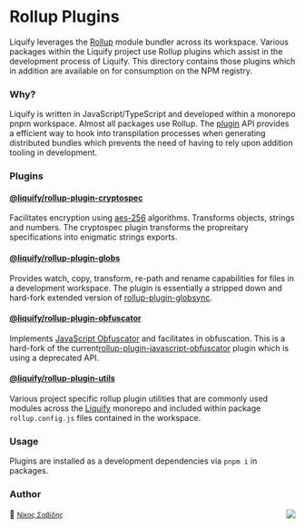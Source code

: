 # Rollup Plugins

Liquify leverages the [Rollup](https://rollupjs.org/guide/en/) module bundler across its workspace. Various packages within the Liquify project use Rollup plugins which assist in the development process of Liquify. This directory contains those plugins which in addition are available on for consumption on the NPM registry.

### Why?

Liquify is written in JavaScript/TypeScript and developed within a monorepo pnpm workspace. Almost all packages use Rollup. The [plugin](https://rollupjs.org/guide/en/#plugin-development) API provides a efficient way to hook into transpilation processes when generating distributed bundles which prevents the need of having to rely upon addition tooling in development.

### Plugins

#### [@liquify/rollup-plugin-cryptospec](https://github.com/panoply/liquify/tree/next/build/rollup-plugins/cryptospec)

Facilitates encryption using [aes-256](https://en.wikipedia.org/wiki/Galois/Counter_Mode) algorithms. Transforms objects, strings and numbers. The cryptospec plugin transforms the propreitary specifications into enigmatic strings exports.

#### [@liquify/rollup-plugin-globs](https://github.com/panoply/liquify/tree/next/build/rollup-plugins/globs)

Provides watch, copy, transform, re-path and rename capabilities for files in a development workspace. The plugin is essentially a stripped down and hard-fork extended version of [rollup-plugin-globsync](https://github.com/tivac/).

#### [@liquify/rollup-plugin-obfuscator](https://github.com/panoply/liquify/tree/next/build/rollup-plugins/obfuscator)

Implements [JavaScript Obfuscator](https://github.com/javascript-obfuscator/javascript-obfuscator) and facilitates in obfuscation. This is a hard-fork of the current[rollup-plugin-javascript-obfuscator](https://github.com/javascript-obfuscator/) plugin which is using a deprecated API.

#### [@liquify/rollup-plugin-utils](https://github.com/panoply/liquify/tree/next/build/rollup-plugins/utils)

Various project specific rollup plugin utilities that are commonly used modules across the [Liquify](https://github.com/panoply/liquify) monorepo and included within package `rollup.config.js` files contained in the workspace.

### Usage

Plugins are installed as a development dependencies via `pnpm i` in packages.

### Author

🥛 <small>[Νίκος Σαβίδης](mailto:nicos@gmx.com)</small> <img align="right" src="https://img.shields.io/badge/-@sisselsiv-1DA1F2?logo=twitter&logoColor=fff" />
